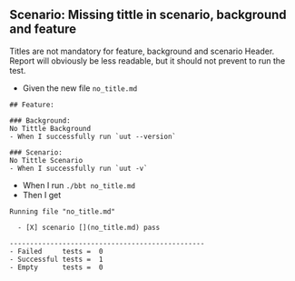 ## Scenario: Missing tittle in scenario, background and feature

Titles are not mandatory for feature, background and scenario Header.
Report will obviously be less readable, but it should not prevent to run the test.

- Given the new file `no_title.md`
```
## Feature:

### Background: 
No Tittle Background
- When I successfully run `uut --version`

### Scenario:
No Tittle Scenario
- When I successfully run `uut -v`

```

- When I run `./bbt no_title.md`
- Then I get 
```
Running file "no_title.md"  

  - [X] scenario [](no_title.md) pass  

------------------------------------------------
- Failed     tests =  0
- Successful tests =  1
- Empty      tests =  0
```